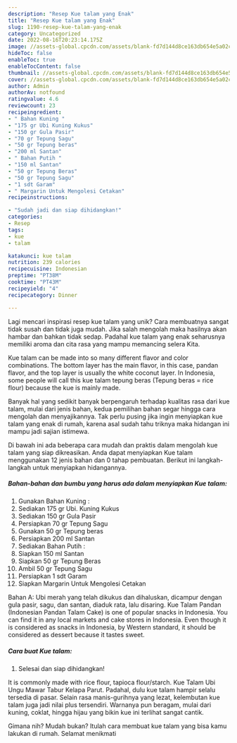 ```yaml
---
description: "Resep Kue talam yang Enak"
title: "Resep Kue talam yang Enak"
slug: 1190-resep-kue-talam-yang-enak
category: Uncategorized
date: 2022-08-16T20:23:14.175Z
image: //assets-global.cpcdn.com/assets/blank-fd7d144d8ce163db654e5a02c40b08a2775adb7897d16e4062681dc7e1b2800f.png
hideToc: false
enableToc: true
enableTocContent: false
thumbnail: //assets-global.cpcdn.com/assets/blank-fd7d144d8ce163db654e5a02c40b08a2775adb7897d16e4062681dc7e1b2800f.png
cover: //assets-global.cpcdn.com/assets/blank-fd7d144d8ce163db654e5a02c40b08a2775adb7897d16e4062681dc7e1b2800f.png
author: Admin
authorAv: notfound
ratingvalue: 4.6
reviewcount: 23
recipeingredient:
- " Bahan Kuning "
- "175 gr Ubi Kuning Kukus"
- "150 gr Gula Pasir"
- "70 gr Tepung Sagu"
- "50 gr Tepung beras"
- "200 ml Santan"
- " Bahan Putih "
- "150 ml Santan"
- "50 gr Tepung Beras"
- "50 gr Tepung Sagu"
- "1 sdt Garam"
- " Margarin Untuk Mengolesi Cetakan"
recipeinstructions:

- "Sudah jadi dan siap dihidangkan!"
categories:
- Resep
tags:
- kue
- talam

katakunci: kue talam 
nutrition: 239 calories
recipecuisine: Indonesian
preptime: "PT38M"
cooktime: "PT43M"
recipeyield: "4"
recipecategory: Dinner

---
```





Lagi mencari inspirasi resep kue talam yang unik? Cara membuatnya sangat tidak susah dan tidak juga mudah. Jika salah mengolah maka hasilnya akan hambar dan bahkan tidak sedap. Padahal kue talam yang enak seharusnya memiliki aroma dan cita rasa yang mampu memancing selera Kita.





Kue talam can be made into so many different flavor and color combinations. The bottom layer has the main flavor, in this case, pandan flavor, and the top layer is usually the white coconut layer. In Indonesia, some people will call this kue talam tepung beras (Tepung beras = rice flour) because the kue is mainly made.

Banyak hal yang sedikit banyak berpengaruh terhadap kualitas rasa dari kue talam, mulai dari jenis bahan, kedua pemilihan bahan segar hingga cara mengolah dan menyajikannya. Tak perlu pusing jika ingin menyiapkan kue talam yang enak di rumah, karena asal sudah tahu triknya maka hidangan ini mampu jadi sajian istimewa.






Di bawah ini ada beberapa cara mudah dan praktis dalam mengolah kue talam yang siap dikreasikan. Anda dapat menyiapkan Kue talam menggunakan 12 jenis bahan dan 0 tahap pembuatan. Berikut ini langkah-langkah untuk menyiapkan hidangannya.

<!--inarticleads1-->

##### Bahan-bahan dan bumbu yang harus ada dalam menyiapkan Kue talam:

1. Gunakan  Bahan Kuning :
1. Sediakan 175 gr Ubi. Kuning Kukus
1. Sediakan 150 gr Gula Pasir
1. Persiapkan 70 gr Tepung Sagu
1. Gunakan 50 gr Tepung beras
1. Persiapkan 200 ml Santan
1. Sediakan  Bahan Putih :
1. Siapkan 150 ml Santan
1. Siapkan 50 gr Tepung Beras
1. Ambil 50 gr Tepung Sagu
1. Persiapkan 1 sdt Garam
1. Siapkan  Margarin Untuk Mengolesi Cetakan


Bahan A: Ubi merah yang telah dikukus dan dihaluskan, dicampur dengan gula pasir, sagu, dan santan, diaduk rata, lalu disaring. Kue Talam Pandan (Indonesian Pandan Talam Cake) is one of popular snacks in Indonesia. You can find it in any local markets and cake stores in Indonesia. Even though it is considered as snacks in Indonesia, by Western standard, it should be considered as dessert because it tastes sweet. 

<!--inarticleads2-->

##### Cara buat Kue talam:


1. Selesai dan siap dihidangkan!

It is commonly made with rice flour, tapioca flour/starch. Kue Talam Ubi Ungu Mawar Tabur Kelapa Parut. Padahal, dulu kue talam hampir selalu tersedia di pasar. Selain rasa manis-gurihnya yang lezat, kelembutan kue talam juga jadi nilai plus tersendiri. Warnanya pun beragam, mulai dari kuning, coklat, hingga hijau yang bikin kue ini terlihat sangat cantik. 

Gimana nih? Mudah bukan? Itulah cara membuat kue talam yang bisa kamu lakukan di rumah. Selamat menikmati
